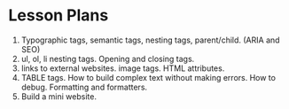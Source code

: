 # Lesson Plans

1. Typographic tags, semantic tags, nesting tags, parent/child. (ARIA and SEO)
2. ul, ol, li nesting tags. Opening and closing tags.
3. links to external websites. image tags. HTML attributes.
4. TABLE tags. How to build complex text without making errors. How to debug. Formatting and formatters.
5. Build a mini website.
